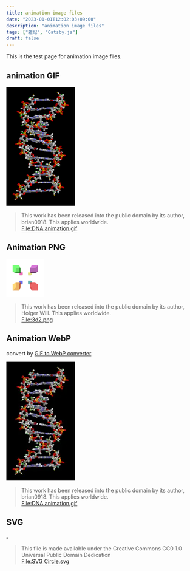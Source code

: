 ```yaml
---
title: animation image files
date: "2023-01-01T12:02:03+09:00"
description: "animation image files"
tags: ["雑記", "Gatsby.js"]
draft: false
---
```


This is the test page for animation image files.

## animation GIF

![](./DNA_animation.gif)
> This work has been released into the public domain by its author, brian0918. This applies worldwide.  
> [File:DNA animation.gif](https://commons.wikimedia.org/wiki/File:DNA_animation.gif)

## Animation PNG

![](./3d2.apng)
> This work has been released into the public domain by its author, Holger Will. This applies worldwide.  
> [File:3d2.png](https://commons.wikimedia.org/wiki/File:3d2.png)

## Animation WebP

convert by [GIF to WebP converter](https://ezgif.com/gif-to-webp/)

![](./DNA_animation.webp)
> This work has been released into the public domain by its author, brian0918. This applies worldwide.  
> [File:DNA animation.gif](https://commons.wikimedia.org/wiki/File:DNA_animation.gif)

## SVG

![](./SVG_Circle.svg)
> This file is made available under the Creative Commons CC0 1.0 Universal Public Domain Dedication  
> [File:SVG Circle.svg](https://commons.wikimedia.org/wiki/File:SVG_Circle.svg)
